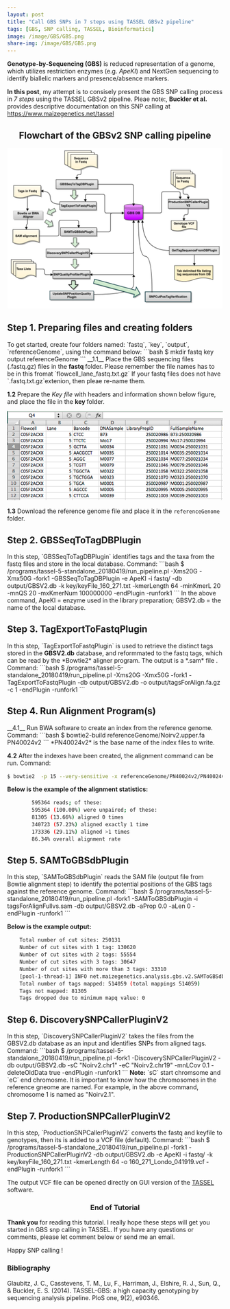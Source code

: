 ```yaml
---
layout: post
title: "Call GBS SNPs in 7 steps using TASSEL GBSv2 pipeline"
tags: [GBS, SNP calling, TASSEL, Bioinformatics]
image: /image/GBS/GBS.png
share-img: /image/GBS/GBS.png
---
```


__Genotype-by-Sequencing (GBS)__ is reduced representation of a genome, which utilizes restriction enzymes (e.g. *ApeKI*) and NextGen sequencing to identify biallelic markers and presence/absence markers. 

__In this post__, my attempt is to consisely present the GBS SNP calling process in *7 steps* using the TASSEL GBSv2 pipeline. Pleae note:, <strong>Buckler et al. </strong> provides descriptive documentation on this SNP calling at https://www.maizegenetics.net/tassel

<center> <h2> Flowchart of the GBSv2 SNP calling pipeline </h2></center>
<center><img src="/image/GBS/gbsv2pipeline.png"></center>

<h2> Step 1. Preparing files and creating folders </h2>
To get started, create four folders named: `fastq`, `key`, `output`, `referenceGenome`, using the command below:
```bash
$ mkdir fastq  key  output  referenceGenome
```
__1.1__ Place the GBS sequencing files (.fastq.gz) files in the <strong> fastq </strong> folder. Please remember the file names has to be in this fromat `flowcell_lane_fastq.txt.gz` If your fastq files does not have `.fastq.txt.gz`extenion, then pleae re-name them. 

__1.2__ Prepare the *Key file* with headers and information shown below figure, and place the file in the <strong> key </strong> folder.
<center><img src="/image/GBS/keyfile.png"></center>

__1.3__ Download the reference genome file and place it in the `referenceGenome` folder.

<h2> Step 2. GBSSeqToTagDBPlugin</h2>
In this step, `GBSSeqToTagDBPlugin` identifies tags and the taxa from the fastq files and store in the local database. Command:
```bash
$ /programs/tassel-5-standalone_20180419/run_pipeline.pl -Xms20G -Xmx50G -fork1 -GBSSeqToTagDBPlugin -e ApeKI -i fastq/ -db output/GBSV2.db -k key/keyFile_160_271.txt -kmerLength 64 -minKmerL 20 -mnQS 20 -mxKmerNum 100000000 -endPlugin -runfork1
```
In the above command, ApeKI = enzyme used in the library preparation; GBSV2.db = the name of the local database.

<h2> Step 3. TagExportToFastqPlugin</h2>
In this step, `TagExportToFastqPlugin` is used to retrieve the distinct tags stored in the <strong>GBSV2.db</strong> database, and reformmated to the fastq tags, which can be read by the *Bowtie2* aligner program. The output is a *.sam* file . Command:
```bash
$ /programs/tassel-5-standalone_20180419/run_pipeline.pl -Xms20G -Xmx50G -fork1 -TagExportToFastqPlugin -db output/GBSV2.db -o output/tagsForAlign.fa.gz -c 1 -endPlugin  -runfork1
```
<h2> Step 4. Run Alignment Program(s)</h2>
__4.1__ Run BWA software to create an index from the reference genome.
Command:
```bash
$ bowtie2-build referenceGenome/Noirv2.upper.fa PN40024v2
```
*PN40024v2* is the base name of the index files to write.

__4.2__ After the indexes have been created, the alignment command can be run.
Command:
```bash
$ bowtie2  -p 15 --very-sensitive -x referenceGenome/PN40024v2/PN40024v2 -U output/tagsForAlign.fa.gz -S tagsForAlignFullvs.sam
```
<strong> Below is the example of the alignment statistics: </strong>
```bash
	  	595364 reads; of these:
	  	595364 (100.00%) were unpaired; of these:
		81305 (13.66%) aligned 0 times
		340723 (57.23%) aligned exactly 1 time
		173336 (29.11%) aligned >1 times
		86.34% overall alignment rate
```

<h2> Step 5. SAMToGBSdbPlugin</h2>
In this step, `SAMToGBSdbPlugin` reads the SAM file (output file from Bowtie alignment step) to identify the potential positions of the GBS tags against the reference genome.
Command:
```bash
$ /programs/tassel-5-standalone_20180419/run_pipeline.pl -fork1 -SAMToGBSdbPlugin -i tagsForAlignFullvs.sam -db output/GBSV2.db -aProp 0.0 -aLen 0  -endPlugin  -runfork1
```

<strong> Below is the example output: </strong>
```bash
	Total number of cut sites: 250131
	Number of cut sites with 1 tag: 130620
	Number of cut sites with 2 tags: 55554
	Number of cut sites with 3 tags: 30647
	Number of cut sites with more than 3 tags: 33310
	[pool-1-thread-1] INFO net.maizegenetics.analysis.gbs.v2.SAMToGBSdbPlugin - Finished reading SAM file and adding tags to DB.
	Total number of tags mapped: 514059 (total mappings 514059)
	Tags not mapped: 81305
	Tags dropped due to minimum mapq value: 0
```

<h2> Step 6. DiscoverySNPCallerPluginV2</h2>
In this step, `DiscoverySNPCallerPluginV2` takes the files from the GBSV2.db database as an input and identifies SNPs from aligned tags. 
Command:
```bash 
$ /programs/tassel-5-standalone_20180419/run_pipeline.pl -fork1 -DiscoverySNPCallerPluginV2 -db output/GBSV2.db -sC "Noirv2.chr1" -eC "Noirv2.chr19" -mnLCov 0.1 -deleteOldData true  -endPlugin  -runfork1
```
<strong> Note:</strong> `sC` start chromsome and `eC` end chromosme. It is important to know how the chromosomes in the reference gneome are named. For example, in the above command, chromosome 1 is named as "Noirv2.1".

<h2> Step 7. ProductionSNPCallerPluginV2</h2>
In this step, `ProductionSNPCallerPluginV2` converts the fastq and keyfile to genotypes, then its is added to a VCF file (default). 
Command:
```bash
$ /programs/tassel-5-standalone_20180419/run_pipeline.pl -fork1 -ProductionSNPCallerPluginV2 -db output/GBSV2.db -e ApeKI -i fastq/ -k key/keyFile_160_271.txt -kmerLength 64 -o 160_271_Londo_041919.vcf  -endPlugin  -runfork1
```

The output VCF file can be opened directly on GUI version of the <a href="https://www.maizegenetics.net/tassel">TASSEL <a/>software.
<center><h3> End of Tutorial </h3></center>

__Thank you__ for reading this tutorial. I really hope these steps will get you started in GBS snp calling in TASSEL. If you have any questions or comments, please let comment below or send me an email. 

Happy SNP calling !


<h3> Bibliography </h3>
Glaubitz, J. C., Casstevens, T. M., Lu, F., Harriman, J., Elshire, R. J., Sun, Q., & Buckler, E. S. (2014). TASSEL-GBS: a high capacity genotyping by sequencing analysis pipeline. PloS one, 9(2), e90346.

<!-- Global site tag (gtag.js) - Google Analytics -->
<script async src="https://www.googletagmanager.com/gtag/js?id=UA-123359651-1"></script>
<script>
  window.dataLayer = window.dataLayer || [];
  function gtag(){dataLayer.push(arguments);}
  gtag('js', new Date());
  gtag('config', 'UA-123359651-1');
</script>

<script async src="//pagead2.googlesyndication.com/pagead/js/adsbygoogle.js"></script>
<script>
  (adsbygoogle = window.adsbygoogle || []).push({
    google_ad_client: "ca-pub-5126027065024936",
    enable_page_level_ads: true
  });
</script>
